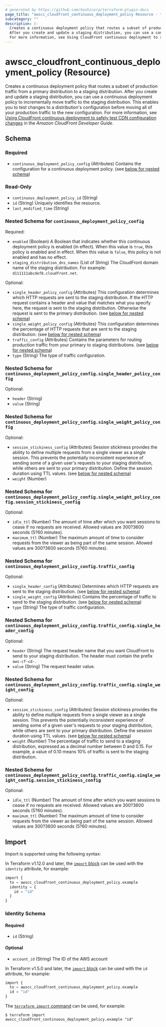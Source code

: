```yaml
---
# generated by https://github.com/hashicorp/terraform-plugin-docs
page_title: "awscc_cloudfront_continuous_deployment_policy Resource - terraform-provider-awscc"
subcategory: ""
description: |-
  Creates a continuous deployment policy that routes a subset of production traffic from a primary distribution to a staging distribution.
  After you create and update a staging distribution, you can use a continuous deployment policy to incrementally move traffic to the staging distribution. This enables you to test changes to a distribution's configuration before moving all of your production traffic to the new configuration.
  For more information, see Using CloudFront continuous deployment to safely test CDN configuration changes https://docs.aws.amazon.com/AmazonCloudFront/latest/DeveloperGuide/continuous-deployment.html in the Amazon CloudFront Developer Guide.
---
```


# awscc_cloudfront_continuous_deployment_policy (Resource)

Creates a continuous deployment policy that routes a subset of production traffic from a primary distribution to a staging distribution.
 After you create and update a staging distribution, you can use a continuous deployment policy to incrementally move traffic to the staging distribution. This enables you to test changes to a distribution's configuration before moving all of your production traffic to the new configuration.
 For more information, see [Using CloudFront continuous deployment to safely test CDN configuration changes](https://docs.aws.amazon.com/AmazonCloudFront/latest/DeveloperGuide/continuous-deployment.html) in the *Amazon CloudFront Developer Guide*.



<!-- schema generated by tfplugindocs -->
## Schema

### Required

- `continuous_deployment_policy_config` (Attributes) Contains the configuration for a continuous deployment policy. (see [below for nested schema](#nestedatt--continuous_deployment_policy_config))

### Read-Only

- `continuous_deployment_policy_id` (String)
- `id` (String) Uniquely identifies the resource.
- `last_modified_time` (String)

<a id="nestedatt--continuous_deployment_policy_config"></a>
### Nested Schema for `continuous_deployment_policy_config`

Required:

- `enabled` (Boolean) A Boolean that indicates whether this continuous deployment policy is enabled (in effect). When this value is ``true``, this policy is enabled and in effect. When this value is ``false``, this policy is not enabled and has no effect.
- `staging_distribution_dns_names` (List of String) The CloudFront domain name of the staging distribution. For example: ``d111111abcdef8.cloudfront.net``.

Optional:

- `single_header_policy_config` (Attributes) This configuration determines which HTTP requests are sent to the staging distribution. If the HTTP request contains a header and value that matches what you specify here, the request is sent to the staging distribution. Otherwise the request is sent to the primary distribution. (see [below for nested schema](#nestedatt--continuous_deployment_policy_config--single_header_policy_config))
- `single_weight_policy_config` (Attributes) This configuration determines the percentage of HTTP requests that are sent to the staging distribution. (see [below for nested schema](#nestedatt--continuous_deployment_policy_config--single_weight_policy_config))
- `traffic_config` (Attributes) Contains the parameters for routing production traffic from your primary to staging distributions. (see [below for nested schema](#nestedatt--continuous_deployment_policy_config--traffic_config))
- `type` (String) The type of traffic configuration.

<a id="nestedatt--continuous_deployment_policy_config--single_header_policy_config"></a>
### Nested Schema for `continuous_deployment_policy_config.single_header_policy_config`

Optional:

- `header` (String)
- `value` (String)


<a id="nestedatt--continuous_deployment_policy_config--single_weight_policy_config"></a>
### Nested Schema for `continuous_deployment_policy_config.single_weight_policy_config`

Optional:

- `session_stickiness_config` (Attributes) Session stickiness provides the ability to define multiple requests from a single viewer as a single session. This prevents the potentially inconsistent experience of sending some of a given user's requests to your staging distribution, while others are sent to your primary distribution. Define the session duration using TTL values. (see [below for nested schema](#nestedatt--continuous_deployment_policy_config--single_weight_policy_config--session_stickiness_config))
- `weight` (Number)

<a id="nestedatt--continuous_deployment_policy_config--single_weight_policy_config--session_stickiness_config"></a>
### Nested Schema for `continuous_deployment_policy_config.single_weight_policy_config.session_stickiness_config`

Optional:

- `idle_ttl` (Number) The amount of time after which you want sessions to cease if no requests are received. Allowed values are 300?3600 seconds (5?60 minutes).
- `maximum_ttl` (Number) The maximum amount of time to consider requests from the viewer as being part of the same session. Allowed values are 300?3600 seconds (5?60 minutes).



<a id="nestedatt--continuous_deployment_policy_config--traffic_config"></a>
### Nested Schema for `continuous_deployment_policy_config.traffic_config`

Optional:

- `single_header_config` (Attributes) Determines which HTTP requests are sent to the staging distribution. (see [below for nested schema](#nestedatt--continuous_deployment_policy_config--traffic_config--single_header_config))
- `single_weight_config` (Attributes) Contains the percentage of traffic to send to the staging distribution. (see [below for nested schema](#nestedatt--continuous_deployment_policy_config--traffic_config--single_weight_config))
- `type` (String) The type of traffic configuration.

<a id="nestedatt--continuous_deployment_policy_config--traffic_config--single_header_config"></a>
### Nested Schema for `continuous_deployment_policy_config.traffic_config.single_header_config`

Optional:

- `header` (String) The request header name that you want CloudFront to send to your staging distribution. The header must contain the prefix ``aws-cf-cd-``.
- `value` (String) The request header value.


<a id="nestedatt--continuous_deployment_policy_config--traffic_config--single_weight_config"></a>
### Nested Schema for `continuous_deployment_policy_config.traffic_config.single_weight_config`

Optional:

- `session_stickiness_config` (Attributes) Session stickiness provides the ability to define multiple requests from a single viewer as a single session. This prevents the potentially inconsistent experience of sending some of a given user's requests to your staging distribution, while others are sent to your primary distribution. Define the session duration using TTL values. (see [below for nested schema](#nestedatt--continuous_deployment_policy_config--traffic_config--single_weight_config--session_stickiness_config))
- `weight` (Number) The percentage of traffic to send to a staging distribution, expressed as a decimal number between 0 and 0.15. For example, a value of 0.10 means 10% of traffic is sent to the staging distribution.

<a id="nestedatt--continuous_deployment_policy_config--traffic_config--single_weight_config--session_stickiness_config"></a>
### Nested Schema for `continuous_deployment_policy_config.traffic_config.single_weight_config.session_stickiness_config`

Optional:

- `idle_ttl` (Number) The amount of time after which you want sessions to cease if no requests are received. Allowed values are 300?3600 seconds (5?60 minutes).
- `maximum_ttl` (Number) The maximum amount of time to consider requests from the viewer as being part of the same session. Allowed values are 300?3600 seconds (5?60 minutes).

## Import

Import is supported using the following syntax:

In Terraform v1.12.0 and later, the [`import` block](https://developer.hashicorp.com/terraform/language/import) can be used with the `identity` attribute, for example:

```terraform
import {
  to = awscc_cloudfront_continuous_deployment_policy.example
  identity = {
    id = "id"
  }
}
```

<!-- schema generated by tfplugindocs -->
### Identity Schema

#### Required

- `id` (String)

#### Optional

- `account_id` (String) The ID of the AWS account

In Terraform v1.5.0 and later, the [`import` block](https://developer.hashicorp.com/terraform/language/import) can be used with the `id` attribute, for example:

```terraform
import {
  to = awscc_cloudfront_continuous_deployment_policy.example
  id = "id"
}
```

The [`terraform import` command](https://developer.hashicorp.com/terraform/cli/commands/import) can be used, for example:

```shell
$ terraform import awscc_cloudfront_continuous_deployment_policy.example "id"
```
